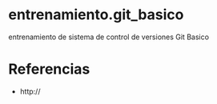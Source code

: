 entrenamiento.git_basico
========================

entrenamiento de sistema de control de versiones Git Basico

Referencias
===========
- http://
